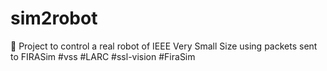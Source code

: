# sim2robot
🤖 Project to control a real robot of IEEE Very Small Size using packets sent to FIRASim
 #vss #LARC #ssl-vision #FiraSim

